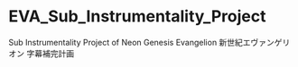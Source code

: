 # EVA_Sub_Instrumentality_Project
Sub Instrumentality Project of Neon Genesis Evangelion 新世紀エヴァンゲリオン 字幕補完計画

